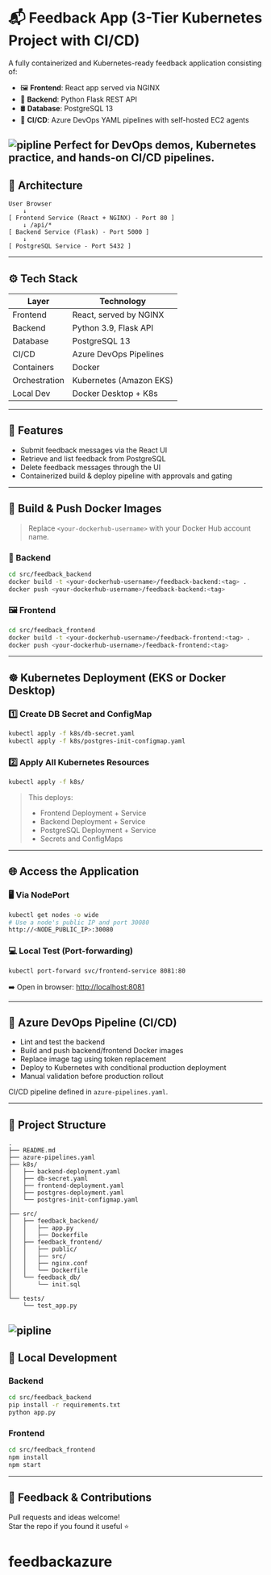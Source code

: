 # 📬 Feedback App (3-Tier Kubernetes Project with CI/CD)

A fully containerized and Kubernetes-ready feedback application consisting of:

- 🖼️ **Frontend**: React app served via NGINX  
- 🧠 **Backend**: Python Flask REST API  
- 🛢️ **Database**: PostgreSQL 13  
- 🔁 **CI/CD**: Azure DevOps YAML pipelines with self-hosted EC2 agents  

![pipline](https://github.com/MalakAmgad/feedbackazure/blob/main/azure2.png)
Perfect for DevOps demos, Kubernetes practice, and hands-on CI/CD pipelines.
---

## 🔧 Architecture

```
User Browser
    ↓
[ Frontend Service (React + NGINX) - Port 80 ]
    ↓ /api/*
[ Backend Service (Flask) - Port 5000 ]
    ↓
[ PostgreSQL Service - Port 5432 ]
```

---

## ⚙️ Tech Stack

| Layer         | Technology                 |
|---------------|----------------------------|
| Frontend      | React, served by NGINX     |
| Backend       | Python 3.9, Flask API      |
| Database      | PostgreSQL 13              |
| CI/CD         | Azure DevOps Pipelines     |
| Containers    | Docker                     |
| Orchestration | Kubernetes (Amazon EKS)    |
| Local Dev     | Docker Desktop + K8s       |

---

## 📝 Features

- Submit feedback messages via the React UI  
- Retrieve and list feedback from PostgreSQL  
- Delete feedback messages through the UI  
- Containerized build & deploy pipeline with approvals and gating  

---

## 🚀 Build & Push Docker Images

> Replace `<your-dockerhub-username>` with your Docker Hub account name.

### 🧠 Backend
```bash
cd src/feedback_backend
docker build -t <your-dockerhub-username>/feedback-backend:<tag> .
docker push <your-dockerhub-username>/feedback-backend:<tag>
```

### 🖼️ Frontend
```bash
cd src/feedback_frontend
docker build -t <your-dockerhub-username>/feedback-frontend:<tag> .
docker push <your-dockerhub-username>/feedback-frontend:<tag>
```

---

## ☸️ Kubernetes Deployment (EKS or Docker Desktop)

### 1️⃣ Create DB Secret and ConfigMap
```bash
kubectl apply -f k8s/db-secret.yaml
kubectl apply -f k8s/postgres-init-configmap.yaml
```

### 2️⃣ Apply All Kubernetes Resources
```bash
kubectl apply -f k8s/
```

> This deploys:
> - Frontend Deployment + Service  
> - Backend Deployment + Service  
> - PostgreSQL Deployment + Service  
> - Secrets and ConfigMaps  

---

## 🌐 Access the Application

### 🖥️ Via NodePort
```bash
kubectl get nodes -o wide
# Use a node's public IP and port 30080
http://<NODE_PUBLIC_IP>:30080
```

### 💻 Local Test (Port-forwarding)
```bash
kubectl port-forward svc/frontend-service 8081:80
```
➡️ Open in browser: [http://localhost:8081](http://localhost:8081)

---

## 🔁 Azure DevOps Pipeline (CI/CD)

- Lint and test the backend
- Build and push backend/frontend Docker images
- Replace image tag using token replacement
- Deploy to Kubernetes with conditional production deployment
- Manual validation before production rollout

CI/CD pipeline defined in `azure-pipelines.yaml`.

---

## 📂 Project Structure

```
.
├── README.md
├── azure-pipelines.yaml
├── k8s/
│   ├── backend-deployment.yaml
│   ├── db-secret.yaml
│   ├── frontend-deployment.yaml
│   ├── postgres-deployment.yaml
│   └── postgres-init-configmap.yaml
│
├── src/
│   ├── feedback_backend/
│   │   ├── app.py
│   │   ├── Dockerfile
│   ├── feedback_frontend/
│   │   ├── public/
│   │   ├── src/
│   │   ├── nginx.conf
│   │   └── Dockerfile
│   └── feedback_db/
│       └── init.sql
│
└── tests/
    └── test_app.py
```
![pipline](https://github.com/MalakAmgad/feedbackazure/blob/main/azure.png)
---

## 🧪 Local Development

### Backend
```bash
cd src/feedback_backend
pip install -r requirements.txt
python app.py
```

### Frontend
```bash
cd src/feedback_frontend
npm install
npm start
```

---

## 🙌 Feedback & Contributions

Pull requests and ideas welcome!  
Star the repo if you found it useful ⭐
# feedbackazure
